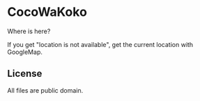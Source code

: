 CocoWaKoko
==========

Where is here?

If you get "location is not available", get the current location with GoogleMap.

License
-------

All files are public domain.
